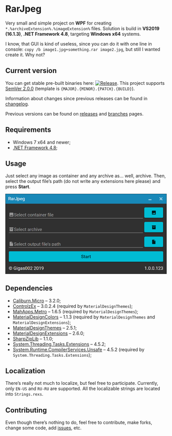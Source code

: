 # RarJpeg

Very small and simple project on **WPF** for creating `*.%archiveExtension%.%imageExtension%` files. Solution is build in **VS2019 (16.1.3)**, **.NET Framework 4.8**, targeting **Windows x64** systems.

I know, that GUI is kind of useless, since you can do it with one line in console: `copy /b image1.jpg+something.rar image2.jpg`, but still I wanted create it. Why not?

## Current version

You can get stable pre-built binaries here: [![Release](https://img.shields.io/github/release/Gigas002/RarJpeg.svg)](https://github.com/Gigas002/RarJpeg/releases/latest). This project supports [SemVer 2.0.0](https://semver.org/) (template is `{MAJOR}.{MINOR}.{PATCH}.{BUILD}`). 

Information about changes since previous releases can be found in [changelog](https://github.com/Gigas002/RarJpeg/blob/master/CHANGELOG.md).

Previous versions can be found on [releases](https://github.com/Gigas002/RarJpeg/releases) and [branches](https://github.com/Gigas002/RarJpeg/branches) pages.

## Requirements

- Windows 7 x64 and newer;
- [.NET Framework 4.8](<https://dotnet.microsoft.com/download/dotnet-framework/net48>);

## Usage

Just select any image as container and any archive as… well, archive. Then, select the output file’s path (do not write any extensions here please) and press **Start**.

![](Screenshots\MainPage.png)

## Dependencies

- [Caliburn.Micro](<https://www.nuget.org/packages/Caliburn.Micro>) – 3.2.0;
- [ControlzEx](<https://www.nuget.org/packages/ControlzEx>) – 3.0.2.4 (required by `MaterialDesignThemes`);
- [MahApps.Metro](<https://www.nuget.org/packages/MahApps.Metro>) – 1.6.5 (required by `MaterialDesignThemes`);
- [MaterialDesignColors](<https://www.nuget.org/packages/MaterialDesignColors>) – 1.1.3 (required by `MaterialDesignThemes` and `MaterialDesignExtensions`);
- [MaterialDesignThemes](<https://www.nuget.org/packages/MaterialDesignThemes>) – 2.5.1;
- [MaterialDesignExtensions](<https://www.nuget.org/packages/MaterialDesignExtensions/>) – 2.6.0;
- [SharpZipLib](<https://www.nuget.org/packages/SharpZipLib/>) – 1.1.0;
- [System.Threading.Tasks.Extensions](<https://www.nuget.org/packages/System.Threading.Tasks.Extensions>) – 4.5.2;
- [System.Runtime.CompilerServices.Unsafe](<https://www.nuget.org/packages/System.Runtime.CompilerServices.Unsafe>) – 4.5.2 (required by `System.Threading.Tasks.Extensions`);

## Localization

There’s really not much to localize, but feel free to participate. Currently, only `EN-US` and `RU-RU` are supported. All the localizable strings are located into `Strings.rexs`.

## Contributing

Even though there’s nothing to do, feel free to contribute, make forks, change some code, add [issues](https://github.com/Gigas002/RarJpeg/issues), etc.
